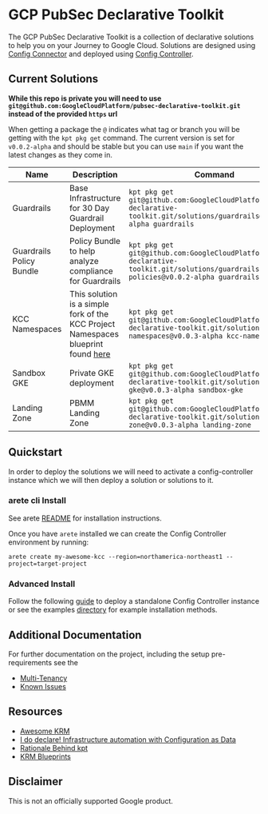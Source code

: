 # GCP PubSec Declarative Toolkit

The GCP PubSec Declarative Toolkit is a collection of declarative solutions to help you on your Journey to Google Cloud. Solutions are designed using [Config Connector](https://cloud.google.com/config-connector/docs/overview) and deployed using [Config Controller](https://cloud.google.com/anthos-config-management/docs/concepts/config-controller-overview).

## Current Solutions

**While this repo is private you will need to use `git@github.com:GoogleCloudPlatform/pubsec-declarative-toolkit.git` instead of the provided `https` url**

When getting a package the `@` indicates what tag or branch you will be getting with the `kpt pkg get` command. The current version is set for `v0.0.2-alpha` and should be stable but you can use `main` if you want the latest changes as they come in.

| Name | Description | Command | link |
| --- | --- | --- | --- |
| Guardrails | Base Infrastructure for 30 Day Guardrail Deployment | ```kpt pkg get git@github.com:GoogleCloudPlatform/pubsec-declarative-toolkit.git/solutions/guardrails@v0.0.3-alpha guardrails``` | [link](https://github.com/GoogleCloudPlatform/pubsec-declarative-toolkit/tree/main/solutions/guardrails) |
| Guardrails Policy Bundle | Policy Bundle to help analyze compliance for Guardrails | ```kpt pkg get git@github.com:GoogleCloudPlatform/pubsec-declarative-toolkit.git/solutions/guardrails-policies@v0.0.2-alpha guardrails-policies``` | [link](https://github.com/GoogleCloudPlatform/pubsec-declarative-toolkit/tree/main/solutions/guardrails-policies) |
| KCC Namespaces | This solution is a simple fork of the KCC Project Namespaces blueprint found [here](https://cloud.google.com/anthos-config-management/docs/tutorials/project-namespace-blueprint) | ```kpt pkg get git@github.com:GoogleCloudPlatform/pubsec-declarative-toolkit.git/solutions/kcc-namespaces@v0.0.3-alpha kcc-namespaces``` | [link](https://github.com/GoogleCloudPlatform/pubsec-declarative-toolkit/tree/main/solutions/kcc-namespaces) |
| Sandbox GKE | Private GKE deployment | ```kpt pkg get git@github.com:GoogleCloudPlatform/pubsec-declarative-toolkit.git/solutions/sandbox-gke@v0.0.3-alpha sandbox-gke``` | [link](https://github.com/GoogleCloudPlatform/pubsec-declarative-toolkit/tree/main/solutions/sandbox-gke) |
| Landing Zone | PBMM Landing Zone | ```kpt pkg get git@github.com:GoogleCloudPlatform/pubsec-declarative-toolkit.git/solutions/landing-zone@v0.0.3-alpha landing-zone``` | [link](https://github.com/GoogleCloudPlatform/pubsec-declarative-toolkit/tree/main/solutions/landing-zone) |

## Quickstart

<!-- [![Open in Cloud Shell](https://gstatic.com/cloudssh/images/open-btn.svg)](https://ssh.cloud.google.com/cloudshell/editor?cloudshell_git_repo=git@github.com:GoogleCloudPlatform/pubsec-declarative-toolkit.git&cloudshell_workspace=.&cloudshell_tutorial=docs/cloudshell-tutorial.md) -->

In order to deploy the solutions we will need to activate a config-controller instance which we will then deploy a solution or solutions to it.

### arete cli Install

See arete [README](./cli/README.md) for installation instructions.

Once you have `arete` installed we can create the Config Controller environment by running:

```
arete create my-awesome-kcc --region=northamerica-northeast1 --project=target-project
```


### Advanced Install
Follow the following [guide](docs/advanced-install.md) to deploy a standalone Config Controller instance or see the examples [directory](examples/) for example installation methods.

## Additional Documentation

For further documentation on the project, including the setup pre-requirements see the 
- [Multi-Tenancy](https://cloud.google.com/anthos-config-management/docs/tutorials/project-namespace-blueprint)
- [Known Issues](docs/issues.md)

## Resources
- [Awesome KRM](https://github.com/askmeegs/learn-krm)
- [I do declare! Infrastructure automation with Configuration as Data](https://cloud.google.com/blog/products/containers-kubernetes/understanding-configuration-as-data-in-kubernetes)
- [Rationale Behind kpt](https://kpt.dev/guides/rationale)
- [KRM Blueprints](https://github.com/GoogleCloudPlatform/blueprints)

## Disclaimer

This is not an officially supported Google product.
